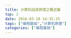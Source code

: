 ```yaml
---
title: 计算机组成原理之概述篇
top: 1
date: 2016-03-10 14:35:25
tags: ["编程基础","计算机原理"]
categories: ["编程基础"]
---
```



